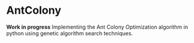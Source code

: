 # AntColony
**Work in progress**
Implementing the Ant Colony Optimization algorithm in python using genetic algorithm search techniques. 
